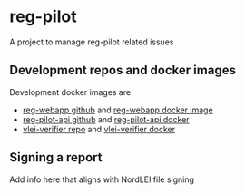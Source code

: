 # reg-pilot
A project to manage reg-pilot related issues

## Development repos and docker images
Development docker images are:
* [reg-webapp github](https://github.com/GLEIF-IT/reg-pilot-webapp) and [reg-webapp docker image](https://hub.docker.com/r/2byrds/reg-webapp)
* [reg-pilot-api github](https://github.com/GLEIF-IT/reg-pilot-api) and [reg-pilot-api docker](https://hub.docker.com/r/2byrds/reg-pilot-api)
* [vlei-verifier repo](https://github.com/GLEIF-IT/vlei-verifier) and [vlei-verifier docker](https://hub.docker.com/r/2byrds/vlei-verifier)

## Signing a report
Add info here that aligns with NordLEI file signing
